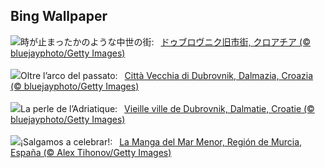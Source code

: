 ## Bing Wallpaper
![](https://www.bing.com/th?id=OHR.DubrovnikTwilight_JA-JP6048239722_UHD.jpg&w=1000)時が止まったかのような中世の街:&nbsp;&ensp;[ドゥブロヴニク旧市街, クロアチア (© bluejayphoto/Getty Images)](https://www.bing.com/th?id=OHR.DubrovnikTwilight_JA-JP6048239722_UHD.jpg)
<br><br/>
![](https://www.bing.com/th?id=OHR.DubrovnikTwilight_IT-IT4694671968_UHD.jpg&w=1000)Oltre l’arco del passato:&nbsp;&ensp;[Città Vecchia di Dubrovnik, Dalmazia, Croazia (© bluejayphoto/Getty Images)](https://www.bing.com/th?id=OHR.DubrovnikTwilight_IT-IT4694671968_UHD.jpg)
<br><br/>
![](https://www.bing.com/th?id=OHR.DubrovnikTwilight_FR-FR3018802906_UHD.jpg&w=1000)La perle de l’Adriatique:&nbsp;&ensp;[Vieille ville de Dubrovnik, Dalmatie, Croatie (© bluejayphoto/Getty Images)](https://www.bing.com/th?id=OHR.DubrovnikTwilight_FR-FR3018802906_UHD.jpg)
<br><br/>
![](https://www.bing.com/th?id=OHR.MurciaDay_ES-ES3398985009_UHD.jpg&w=1000)¡Salgamos a celebrar!:&nbsp;&ensp;[La Manga del Mar Menor, Región de Murcia, España (© Alex Tihonov/Getty Images)](https://www.bing.com/th?id=OHR.MurciaDay_ES-ES3398985009_UHD.jpg)
<br><br/>
